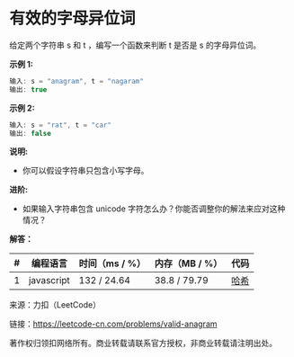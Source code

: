 # 有效的字母异位词

给定两个字符串 s 和 t ，编写一个函数来判断 t 是否是 s 的字母异位词。

**示例 1:**

``` javascript
输入: s = "anagram", t = "nagaram"
输出: true
```

**示例 2:**

``` javascript
输入: s = "rat", t = "car"
输出: false
```

**说明:**

- 你可以假设字符串只包含小写字母。

**进阶:**

- 如果输入字符串包含 unicode 字符怎么办？你能否调整你的解法来应对这种情况？

**解答：**

**#**|**编程语言**|**时间（ms / %）**|**内存（MB / %）**|**代码**
--|--|--|--|--
1|javascript|132 / 24.64|38.8 / 79.79|[哈希](./javascript/ac_v1.js)

来源：力扣（LeetCode）

链接：https://leetcode-cn.com/problems/valid-anagram

著作权归领扣网络所有。商业转载请联系官方授权，非商业转载请注明出处。
